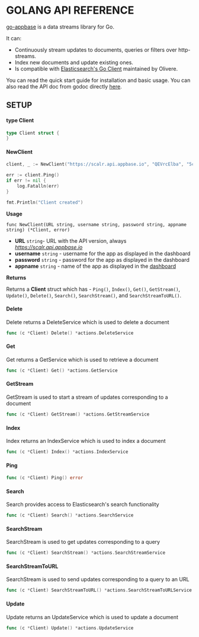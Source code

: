 # GOLANG API REFERENCE

[go-appbase](https://github.com/appbaseio/go-appbase) is a data streams library for Go.

It can:

* Continuously stream updates to documents, queries or filters over http-streams.  
* Index new documents and update existing ones.  
* Is compatible with [Elasticsearch's Go Client](https://github.com/olivere/elastic) maintained by Olivere. 

You can read the quick start guide for installation and basic usage. You can also read the API doc from godoc directly [here](https://godoc.org/github.com/appbaseio/go-appbase).


## SETUP

#### type Client

```go
type Client struct {
}
```


#### NewClient

```go
client, _ := NewClient("https://scalr.api.appbase.io", "QEVrcElba", "5c13d943-a5d1-4b05-92f3-42707d49fcbb", "es2test1")

err := client.Ping()
if err != nil {
    log.Fatalln(err)
}

fmt.Println("Client created")
```

**Usage**

``
func NewClient(URL string, username string, password string, appname string) (*Client, error)
``
- **URL** ``string``- URL with the API version, always *https://scalr.api.appbase.io* 
- **username** ``string`` - username for the app as displayed in the dashboard
- **password** ``string`` - password for the app as displayed in the dashboard
- **appname** ``string`` - name of the app as displayed in the [dashboard](https://appbase.io/scalr)

**Returns**

Returns a **Client** struct which has - ``Ping()``, ``Index()``, ``Get()``, ``GetStream()``, ``Update()``, ``Delete()``, ``Search()``, ``SearchStream()``, and ``SearchStreamToURL()``.

#### Delete

Delete returns a DeleteService which is used to delete a document

```go
func (c *Client) Delete() *actions.DeleteService
```

#### Get

Get returns a GetService which is used to retrieve a document

```go
func (c *Client) Get() *actions.GetService
```

#### GetStream

GetStream is used to start a stream of updates corresponding to a document

```go
func (c *Client) GetStream() *actions.GetStreamService
```

#### Index

Index returns an IndexService which is used to index a document

```go
func (c *Client) Index() *actions.IndexService
```

#### Ping

```go
func (c *Client) Ping() error
```

#### Search

Search provides access to Elasticsearch's search functionality

```go
func (c *Client) Search() *actions.SearchService
```

#### SearchStream

SearchStream is used to get updates corresponding to a query

```go
func (c *Client) SearchStream() *actions.SearchStreamService
```

#### SearchStreamToURL

SearchStream is used to send updates corresponding to a query to an URL

```go
func (c *Client) SearchStreamToURL() *actions.SearchStreamToURLService
```

#### Update

Update returns an UpdateService which is used to update a document

```go
func (c *Client) Update() *actions.UpdateService
```
